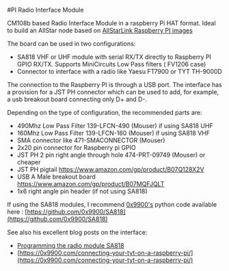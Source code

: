 #PI Radio Interface Module

CM108b based Radio Interface Module in a raspberry Pi HAT format. Ideal to build an AllStar node based on [AllStarLink Raspberry PI images](http://dvswitch.org/files/ASL_Images/Raspberry_Pi/Stretch/)


The board can be used in two configurations:

- SA818 VHF or UHF module with serial RX/TX directly to Raspberry PI GPIO RX/TX. Supports MiniCircuits Low Pass filters ( FV1206 case)
- Connector to interface with a radio like Yaesu FT7900 or TYT TH-9000D

The connection to the Raspberry PI is through a USB port. The interface has a provision for a JST PH connector which can be used to add, for example, a usb breakout board connecting only D+ and D-.

Depending on the type of configuration, the recommended parts are:

- 490Mhz Low Pass Filter 139-LFCN-490 (Mouser) if using SA818 UHF
- 160Mhz Low Pass Filter 139-LFCN-160 (Mouser) if using SA818 VHF
- SMA connector like 471-SMACONNECTOR (Mouser)
- 2x20 pin connector for Raspberry pi GPIO
- JST PH 2 pin right angle through hole 474-PRT-09749 (Mouser) or cheaper
- JST PH pigtail https://www.amazon.com/gp/product/B07Q128X2V
- USB A Male breakout board https://www.amazon.com/gp/product/B07MQFJQLT
- 1x6 right angle pin header (if not using SA818)

If using the SA818 modules, I recommend [0x9900's](https://0x9900.com) python code available here : [https://github.com/0x9900/SA818](https://github.com/0x9900/SA818)

See also his excellent blog posts on the interface:

- [Programming the radio module SA818](https://0x9900.com/programming-the-radio-module-sa818/)
- [https://0x9900.com/connecting-your-tyt-on-a-raspberry-pi/](https://0x9900.com/connecting-your-tyt-on-a-raspberry-pi/)